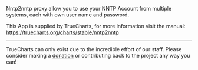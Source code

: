 Nntp2nntp proxy allow you to use your NNTP Account from multiple systems, each with own user name and password.

This App is supplied by TrueCharts, for more information visit the manual: https://truecharts.org/charts/stable/nntp2nntp

---

TrueCharts can only exist due to the incredible effort of our staff.
Please consider making a [donation](https://truecharts.org/docs/about/sponsor) or contributing back to the project any way you can!
